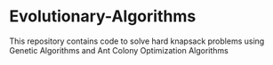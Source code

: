 # Evolutionary-Algorithms
This repository contains code to solve hard knapsack problems using Genetic Algorithms and Ant Colony Optimization Algorithms
